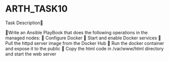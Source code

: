 # ARTH_TASK10
Task Description📄

🔰Write an Ansible PlayBook that does the following operations in the managed nodes:
🔹 Configure Docker
🔹 Start and enable Docker services
🔹 Pull the httpd server image from the Docker Hub
🔹 Run the docker container and expose it to the public
🔹 Copy the html code in /var/www/html directory and start the web server
